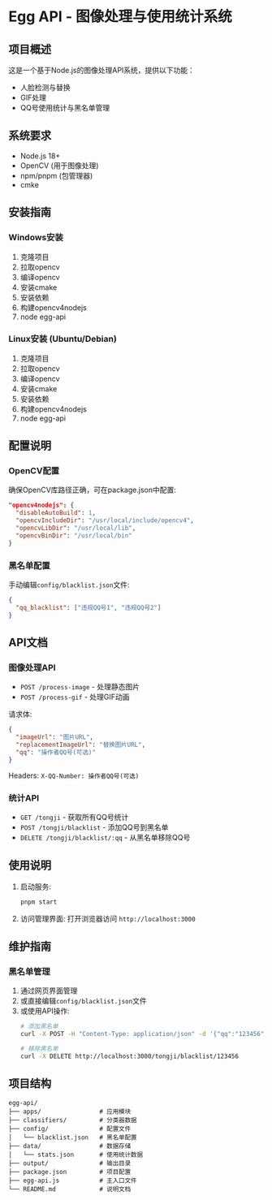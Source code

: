 # Egg API - 图像处理与使用统计系统

## 项目概述
这是一个基于Node.js的图像处理API系统，提供以下功能：
- 人脸检测与替换
- GIF处理
- QQ号使用统计与黑名单管理

## 系统要求
- Node.js 18+
- OpenCV (用于图像处理)
- npm/pnpm (包管理器)
- cmke

## 安装指南

### Windows安装
1. 克隆项目
2. 拉取opencv
3. 编译opencv
4. 安装cmake
5. 安装依赖
6. 构建opencv4nodejs
7. node egg-api

### Linux安装 (Ubuntu/Debian)
1. 克隆项目
2. 拉取opencv
3. 编译opencv
4. 安装cmake
5. 安装依赖
6. 构建opencv4nodejs
7. node egg-api

## 配置说明

### OpenCV配置
确保OpenCV库路径正确，可在package.json中配置:
```json
"opencv4nodejs": {
  "disableAutoBuild": 1,
  "opencvIncludeDir": "/usr/local/include/opencv4",
  "opencvLibDir": "/usr/local/lib",
  "opencvBinDir": "/usr/local/bin"
}
```

### 黑名单配置
手动编辑`config/blacklist.json`文件:
```json
{
  "qq_blacklist": ["违规QQ号1", "违规QQ号2"]
}
```

## API文档

### 图像处理API
- `POST /process-image` - 处理静态图片
- `POST /process-gif` - 处理GIF动画

请求体:
```json
{
  "imageUrl": "图片URL",
  "replacementImageUrl": "替换图片URL",
  "qq": "操作者QQ号(可选)"
}
```

Headers: `X-QQ-Number: 操作者QQ号(可选)`

### 统计API
- `GET /tongji` - 获取所有QQ号统计
- `POST /tongji/blacklist` - 添加QQ号到黑名单
- `DELETE /tongji/blacklist/:qq` - 从黑名单移除QQ号

## 使用说明

1. 启动服务:
   ```bash
   pnpm start
   ```

2. 访问管理界面:
   打开浏览器访问 `http://localhost:3000`

## 维护指南

### 黑名单管理
1. 通过网页界面管理
2. 或直接编辑`config/blacklist.json`文件
3. 或使用API操作:
   ```bash
   # 添加黑名单
   curl -X POST -H "Content-Type: application/json" -d '{"qq":"123456"}' http://localhost:3000/tongji/blacklist

   # 移除黑名单
   curl -X DELETE http://localhost:3000/tongji/blacklist/123456
   ```

## 项目结构
```
egg-api/
├── apps/                # 应用模块
├── classifiers/         # 分类器数据
├── config/              # 配置文件
│   └── blacklist.json   # 黑名单配置
├── data/                # 数据存储
│   └── stats.json       # 使用统计数据
├── output/              # 输出目录
├── package.json         # 项目配置
├── egg-api.js           # 主入口文件
└── README.md            # 说明文档
```
